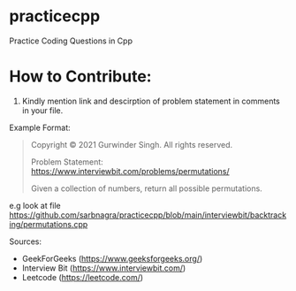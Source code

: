 # practicecpp

Practice Coding Questions in Cpp

# How to Contribute:

1. Kindly mention link and descirption of problem statement in comments in your file. 

Example Format:

> Copyright © 2021 Gurwinder Singh. All rights reserved.
> 
> Problem Statement:
> https://www.interviewbit.com/problems/permutations/
> 
> Given a collection of numbers, return all possible permutations.

e.g look at file https://github.com/sarbnagra/practicecpp/blob/main/interviewbit/backtracking/permutations.cpp


Sources:
- GeekForGeeks (https://www.geeksforgeeks.org/)
- Interview Bit (https://www.interviewbit.com/)
- Leetcode (https://leetcode.com/)
